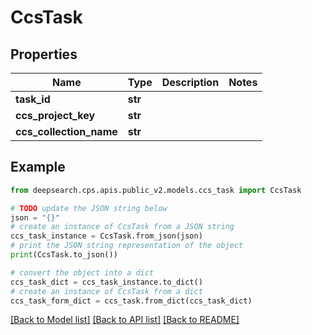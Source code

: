 # CcsTask


## Properties

Name | Type | Description | Notes
------------ | ------------- | ------------- | -------------
**task_id** | **str** |  | 
**ccs_project_key** | **str** |  | 
**ccs_collection_name** | **str** |  | 

## Example

```python
from deepsearch.cps.apis.public_v2.models.ccs_task import CcsTask

# TODO update the JSON string below
json = "{}"
# create an instance of CcsTask from a JSON string
ccs_task_instance = CcsTask.from_json(json)
# print the JSON string representation of the object
print(CcsTask.to_json())

# convert the object into a dict
ccs_task_dict = ccs_task_instance.to_dict()
# create an instance of CcsTask from a dict
ccs_task_form_dict = ccs_task.from_dict(ccs_task_dict)
```
[[Back to Model list]](../README.md#documentation-for-models) [[Back to API list]](../README.md#documentation-for-api-endpoints) [[Back to README]](../README.md)


